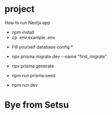 # project

How to run Nextjs app
- npm install
- cp .env.example .env

* Fill yourself database config  *

- npx prisma migrate dev --name "first_migrate"
- npx prisma generate
- npm run prisma:seed

- npm run dev

# Bye from Setsu